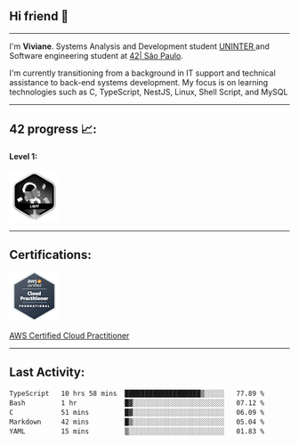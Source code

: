 
## Hi friend 👋
---

<p> I'm <b>Viviane</b>. Systems Analysis and Development student <a href="https://www.uninter.com/" target="_blank">UNINTER </a> 
    and Software engineering student at <a href="https://www.42sp.org.br/" target="_blank">42| São Paulo</a>.
</p>

<p> I'm currently transitioning from a background in IT support and technical assistance to back-end systems development. My focus is on learning technologies such as C, TypeScript, NestJS, Linux, Shell Script, and MySQL</p>

---
## 42 progress 📈:  

#### Level 1:
<a href="https://github.com/vsantosj/Projeto_Libft" target="_blank">
<img src="./src/badge-42/inprogress/libftm_progress.png" height="90" width="90">
</a>

---
## Certifications:
<div class="cert-container">
  <a href="https://www.credly.com/badges/49799b41-9f1c-461c-b391-bb00f8d2e26c/linked_in_profile" target="_blank">
    <img src="./src/aws-certified-cloud-practitioner.png" alt="AWS Certified Cloud Practitioner">
  </a>
  <p class="cert-caption">
    <a href="https://www.credly.com/badges/..." target="_blank">
      AWS Certified Cloud Practitioner
    </a>
  </p>
</div>


---
## Last Activity: 

<!--START_SECTION:waka-->

```txt
TypeScript   10 hrs 58 mins  ███████████████████▒░░░░░   77.89 %
Bash         1 hr            █▓░░░░░░░░░░░░░░░░░░░░░░░   07.12 %
C            51 mins         █▓░░░░░░░░░░░░░░░░░░░░░░░   06.09 %
Markdown     42 mins         █▒░░░░░░░░░░░░░░░░░░░░░░░   05.04 %
YAML         15 mins         ▒░░░░░░░░░░░░░░░░░░░░░░░░   01.83 %
```

<!--END_SECTION:waka-->
